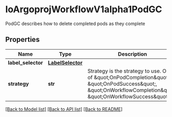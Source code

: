 # IoArgoprojWorkflowV1alpha1PodGC

PodGC describes how to delete completed pods as they complete
## Properties
Name | Type | Description | Notes
------------ | ------------- | ------------- | -------------
**label_selector** | [**LabelSelector**](LabelSelector.md) |  | [optional] 
**strategy** | **str** | Strategy is the strategy to use. One of \&quot;OnPodCompletion\&quot;, \&quot;OnPodSuccess\&quot;, \&quot;OnWorkflowCompletion\&quot;, \&quot;OnWorkflowSuccess\&quot; | [optional] 

[[Back to Model list]](../README.md#documentation-for-models) [[Back to API list]](../README.md#documentation-for-api-endpoints) [[Back to README]](../README.md)


